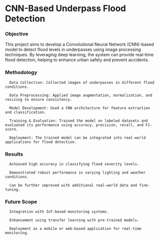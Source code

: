 # CNN-Based Underpass Flood Detection

### Objective
This project aims to develop a Convolutional Neural Network (CNN)-based model to detect flood levels in underpasses using image processing techniques. By leveraging deep learning, the system can provide real-time flood detection, helping to enhance urban safety and prevent accidents.

### Methodology
      Data Collection: Collected images of underpasses in different flood conditions.
      
      Data Preprocessing: Applied image augmentation, normalization, and resizing to ensure consistency.

      Model Development: Used a CNN architecture for feature extraction and classification.

      Training & Evaluation: Trained the model on labeled datasets and evaluated its performance using accuracy, precision, recall, and F1-score.

      Deployment: The trained model can be integrated into real-world applications for flood detection.

### Results

      Achieved high accuracy in classifying flood severity levels.
      
      Demonstrated robust performance in varying lighting and weather conditions.
      
      Can be further improved with additional real-world data and fine-tuning.
      
### Future Scope
      Integration with IoT-based monitoring systems.
      
      Enhancement using transfer learning with pre-trained models.
      
      Deployment as a mobile or web-based application for real-time monitoring.
